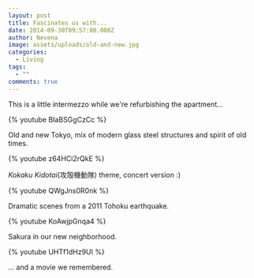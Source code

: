 ```yaml
---
layout: post
title: Fascinates us with...
date: 2014-09-30T09:57:00.000Z
author: Nevena
image: assets/uploads/old-and-new.jpg
categories:
  - Living
tags:
  - ""
comments: true
---
```

This is a little intermezzo while we're refurbishing the apartment... 

{% youtube BIaBSGgCzCc %}

Old and new Tokyo, mix of modern glass steel structures and spirit of old times. 

{% youtube z64HCi2rQkE %}

*Kokaku Kidotai*(攻殻機動隊) theme, concert version :) 

{% youtube QWgJns0R0nk %}

Dramatic scenes from a 2011 Tohoku earthquake. 

{% youtube KoAwjpGnqa4 %}

Sakura in our new neighborhood.

{% youtube UHTf1dHz9UI %}

... and a movie we remembered.